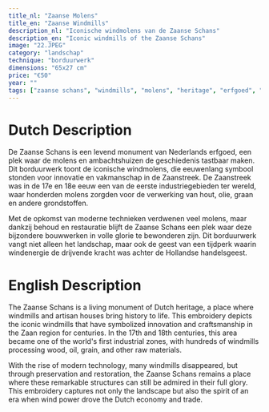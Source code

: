 ```yaml
---
title_nl: "Zaanse Molens"
title_en: "Zaanse Windmills"
description_nl: "Iconische windmolens van de Zaanse Schans"
description_en: "Iconic windmills of the Zaanse Schans"
image: "22.JPEG"
category: "landschap"
technique: "borduurwerk"
dimensions: "65x27 cm"
price: "€50"
year: ""
tags: ["zaanse schans", "windmills", "molens", "heritage", "erfgoed", "industrie", "industry", "landschap", "landscape"]
---
```


# Dutch Description

De Zaanse Schans is een levend monument van Nederlands erfgoed, een plek waar de molens en ambachtshuizen de geschiedenis tastbaar maken. Dit borduurwerk toont de iconische windmolens, die eeuwenlang symbool stonden voor innovatie en vakmanschap in de Zaanstreek. De Zaanstreek was in de 17e en 18e eeuw een van de eerste industriegebieden ter wereld, waar honderden molens zorgden voor de verwerking van hout, olie, graan en andere grondstoffen.

Met de opkomst van moderne technieken verdwenen veel molens, maar dankzij behoud en restauratie blijft de Zaanse Schans een plek waar deze bijzondere bouwwerken in volle glorie te bewonderen zijn. Dit borduurwerk vangt niet alleen het landschap, maar ook de geest van een tijdperk waarin windenergie de drijvende kracht was achter de Hollandse handelsgeest.

# English Description

The Zaanse Schans is a living monument of Dutch heritage, a place where windmills and artisan houses bring history to life. This embroidery depicts the iconic windmills that have symbolized innovation and craftsmanship in the Zaan region for centuries. In the 17th and 18th centuries, this area became one of the world's first industrial zones, with hundreds of windmills processing wood, oil, grain, and other raw materials.

With the rise of modern technology, many windmills disappeared, but through preservation and restoration, the Zaanse Schans remains a place where these remarkable structures can still be admired in their full glory. This embroidery captures not only the landscape but also the spirit of an era when wind power drove the Dutch economy and trade.
